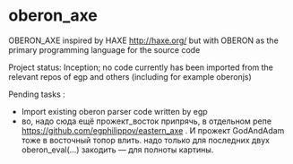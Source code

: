 # oberon_axe
OBERON_AXE inspired by HAXE http://haxe.org/ but with OBERON as the primary programming language for the source code

Project status: Inception; no code currently has been imported from the relevant repos of egp and others (including for example oberonjs)

Pending tasks :
 * Import existing oberon parser code written by egp
 * во, надо сюда ещё прожект_восток припрячь, в отдельном репе https://github.com/egphilippov/eastern_axe . И прожект GodAndAdam тоже в восточный топор влить. надо только для последних двух oberon_eval(…) закодить — для полноты картины.
